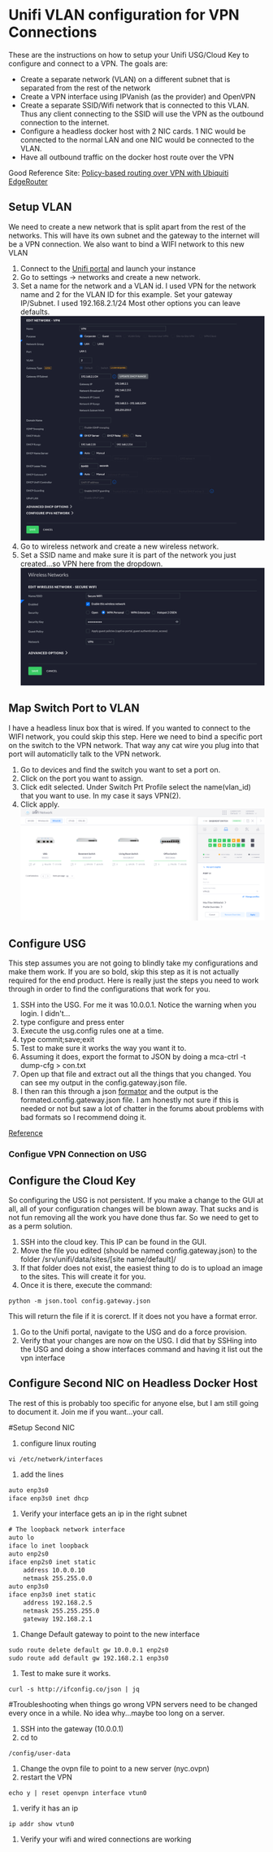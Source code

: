 # Unifi VLAN configuration for VPN Connections

These are the instructions on how to setup your Unifi USG/Cloud Key to configure and connect to a VPN.  The goals are:

* Create a separate network (VLAN) on a different subnet that is separated from the rest of the network
* Create a VPN interface using IPVanish (as the provider) and OpenVPN
* Create a separate SSID/Wifi network that is connected to this VLAN.  Thus any client connecting to the SSID will use the VPN as the outbound connection to the internet.
* Configure a headless docker host with 2 NIC cards.  1 NIC would be connected to the normal LAN and one NIC would be connected to the VLAN.
* Have all outbound traffic on the docker host route over the VPN

Good Reference Site:
[Policy-based routing over VPN with Ubiquiti EdgeRouter](http://mroach.com/2018/03/policy-based-routing-over-vpn-with-ubiquiti-edgerouter/)

## Setup VLAN

We need to create a new network that is split apart from the rest of the networks.  This will have its own subnet and the gateway to the internet will be a VPN connection.  We also want to bind a WIFI network to this new VLAN

1. Connect to the [Unifi portal](https://network.unifi.ui.com/#/controllers/1/50) and launch your instance
1. Go to settings -> networks and create a new network.
1. Set a name for the network and a VLAN id.  I used VPN for the network name and 2 for the VLAN ID for this example.  Set your gateway IP/Subnet.  I used 192.168.2.1/24  Most other options you can leave defaults.  
![LAN](/lan.png)
1. Go to wireless network and create a new wireless network.
1. Set a SSID name and make sure it is part of the network you just created...so VPN here from the dropdown.
![WIFI](/wifi.png)

## Map Switch Port to VLAN

I have a headless linux box that is wired.   If you wanted to connect to the WIFI network, you could skip this step.  Here we need to bind a specific port on the switch to the VPN network.  That way any cat wire you plug into that port will automaticlly talk to the VPN network.

1. Go to devices and find the switch you want to set a port on.
1. Click on the port you want to assign.
1. Click edit selected.  Under Switch Prt Profile select the name(vlan_id) that you want to use.  In my case it says VPN(2).
1. Click apply.
![switch to vpn](/usg_port.png)

## Configure USG

This step assumes you are not going to blindly take my configurations and make them work.  If you are so bold, skip this step as it is not actually required for the end product.  Here is really just the steps you need to work through in order to find the configurations that work for you.  

1. SSH into the USG.  For me it was 10.0.0.1.  Notice the warning when you login.  I didn't...
1. type configure and press enter
1. Execute the usg.config rules one at a time.  
1. type commit;save;exit
1. Test to make sure it works the way you want it to.
1. Assuming it does, export the format to JSON by doing a mca-ctrl -t dump-cfg > con.txt
1. Open up that file and extract out all the things that you changed.  You can see my output in the config.gateway.json file.  
1. I then ran this through a json [formator](https://jsonformatter.curiousconcept.com/) and the output is the formated.config.gateway.json file.  I am honestly not sure if this is needed or not but saw a lot of chatter in the forums about problems with bad formats so I recommend doing it.

[Reference](https://help.ui.com/hc/en-us/articles/215458888-UniFi-USG-Advanced-Configuration-Using-config-gateway-json)

### Configue VPN Connection on USG



## Configure the Cloud Key

So configuring the USG is not persistent.  If you make a change to the GUI at all, all of your configuration changes will be blown away.  That sucks and is not fun removing all the work you have done thus far.  So we need to get to as a perm solution.  

1. SSH into the cloud key.  This IP can be found in the GUI.
1. Move the file you edited (should be named config.gateway.json) to the folder /srv/unifi/data/sites/[site name/default]/
1. If that folder does not exist, the easiest thing to do is to upload an image to the sites.  This will create it for you.
1. Once it is there, execute the command:

```
python -m json.tool config.gateway.json
```
This will return the file if it is corerct.  If it does not you have a format error.
1. Go to the Unifi portal, navigate to the USG and do a force provision.
1. Verify that your changes are now on the USG.  I did that by SSHing into the USG and doing a show interfaces command and having it list out the vpn interface

## Configure Second NIC on Headless Docker Host

The rest of this is probably too specific for anyone else, but I am still going to document it.  Join me if you want...your call.

#Setup Second NIC
1. configure linux routing
```
vi /etc/network/interfaces
```
1. add the lines
```
auto enp3s0
iface enp3s0 inet dhcp
```

1. Verify your interface gets an ip in the right subnet
```
# The loopback network interface
auto lo
iface lo inet loopback
auto enp2s0
iface enp2s0 inet static
    address 10.0.0.10
    netmask 255.255.0.0
auto enp3s0
iface enp3s0 inet static
    address 192.168.2.5
    netmask 255.255.255.0
    gateway 192.168.2.1
```

1. Change Default gateway to point to the new interface
```
sudo route delete default gw 10.0.0.1 enp2s0
sudo route add default gw 192.168.2.1 enp3s0
```

1. Test to make sure it works.
```
curl -s http://ifconfig.co/json | jq
```

#Troubleshooting when things go wrong
VPN servers need to be changed every once in a while.  No idea why...maybe too long on a server.

1. SSH into the gateway (10.0.0.1)
1. cd to
```
/config/user-data
```
1. Change the ovpn file to point to a new server (nyc.ovpn)
1. restart the VPN
```
echo y | reset openvpn interface vtun0
```
1. verify it has an ip
```
ip addr show vtun0
```
1. Verify your wifi and wired connections are working
